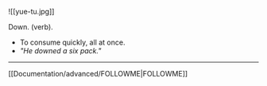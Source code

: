 
![[yue-tu.jpg]]

Down. (verb).
- To consume quickly, all at once.
- _"He downed a six pack."_

---

[[Documentation/advanced/FOLLOWME|FOLLOWME]]